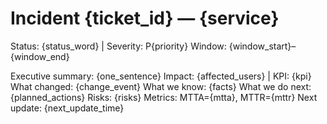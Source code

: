 # Incident {ticket_id} — {service}
Status: {status_word} | Severity: P{priority}
Window: {window_start}–{window_end}

Executive summary: {one_sentence}
Impact: {affected_users} | KPI: {kpi}
What changed: {change_event}
What we know: {facts}
What we do next: {planned_actions}
Risks: {risks}
Metrics: MTTA={mtta}, MTTR={mttr}
Next update: {next_update_time}
